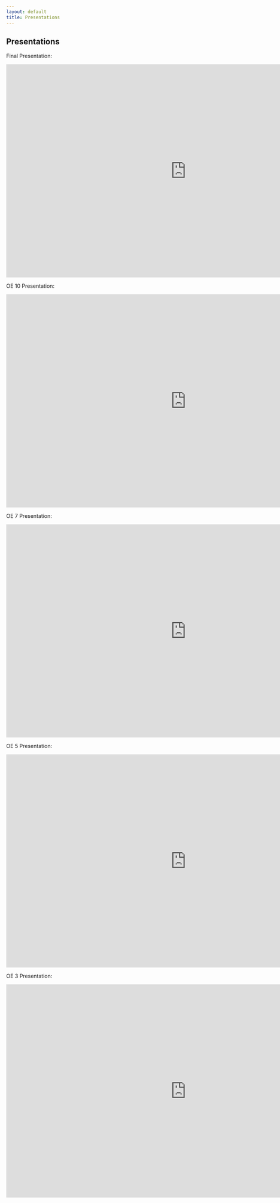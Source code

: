 ```yaml
---
layout: default
title: Presentations
---
```


## Presentations

Final Presentation:
<iframe src="https://docs.google.com/presentation/d/e/2PACX-1vQMyF7ZHqa_XsahKPT9NCZ3oSUvsv30cLkZgSc3qqALacLUR7U9TZYzbJjccoEgCAA5qwcP-iaqTB5V/embed?start=false&loop=false&delayms=3000" frameborder="0" width="960" height="569" allowfullscreen="true" mozallowfullscreen="true" webkitallowfullscreen="true"></iframe>

OE 10 Presentation:
<iframe src="https://docs.google.com/presentation/d/e/2PACX-1vQSLi-9u1Ki0mSyS4T8AOjfZfF2EfKrw6D0jpkBNLh3oXcIX1PdH8jC2awDR6oDg8foFVRApZTYGfWH/embed?start=false&loop=false&delayms=3000" frameborder="0" width="960" height="569" allowfullscreen="true" mozallowfullscreen="true" webkitallowfullscreen="true"></iframe>

OE 7 Presentation:
<iframe src="https://docs.google.com/presentation/d/1-OTkqFX9G8Tbnz2xF3-PXJCRzstvA0-gZ-ptYQJAY_g/embed?start=false&loop=false&delayms=3000" frameborder="0" width="960" height="569" allowfullscreen="true" mozallowfullscreen="true" webkitallowfullscreen="true"></iframe>

OE 5 Presentation:
<iframe src="https://docs.google.com/presentation/d/e/2PACX-1vSOCWFMnjkSyqbkgb6PwoaGvShvxxaKMJJXJx7hMhqTbKsB6q11AbdDWeCdHsnPQf2ugVb1H8Wtzja7/embed?start=false&loop=false&delayms=3000" frameborder="0" width="960" height="569" allowfullscreen="true" mozallowfullscreen="true" webkitallowfullscreen="true"></iframe>

OE 3 Presentation:
<iframe src="https://docs.google.com/presentation/d/e/2PACX-1vSWEHOsqw64uYHwGagAN1WBds_Y4MFAdbqxBdaHiRd88Rr8dsDwdNhgX_DnUvMYyn8kfiTKWdWik0A6/embed?start=false&loop=false&delayms=3000" frameborder="0" width="960" height="569" allowfullscreen="true" mozallowfullscreen="true" webkitallowfullscreen="true"></iframe>